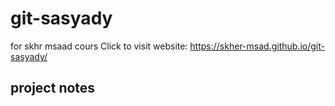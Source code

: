 # git-sasyady
for skhr msaad cours
Click to visit website: https://skher-msad.github.io/git-sasyady/

## project notes

